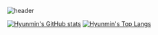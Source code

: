 <!--
**hyunmin0317/hyunmin0317** is a ✨ _special_ ✨ repository because its `README.md` (this file) appears on your GitHub profile.

Here are some ideas to get you started:

- 🔭 I’m currently working on ...
- 🌱 I’m currently learning ...
- 👯 I’m looking to collaborate on ...
- 🤔 I’m looking for help with ...
- 💬 Ask me about ...
- 📫 How to reach me: ...
- 😄 Pronouns: ...
- ⚡ Fun fact: ...
-->
![header](https://capsule-render.vercel.app/api?type=wave&color=auto&height=300&section=header&text=capsule%20render&fontSize=90)

[![Hyunmin's GitHub stats](https://github-readme-stats.vercel.app/api?username=hyunmin0317&show_icons=true&theme=algolia)](https://github.com/anuraghazra/github-readme-stats)
[![Hyunmin's Top Langs](https://github-readme-stats.vercel.app/api/top-langs/?username=hyunmin0317&layout=compact&hide=tcl,powershell&langs_count=8&theme=algolia)](https://github.com/anuraghazra/github-readme-stats)
